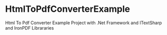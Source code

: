 # HtmlToPdfConverterExample
Html To Pdf Converter Example Project with .Net Framework and ITextSharp and IronPDF Librararies
